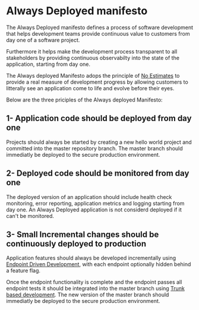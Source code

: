 # Always Deployed manifesto

The Always Deployed manifesto defines a process of software development that helps development teams provide continuous value to customers from day one of a software project.

Furthermore it helps make the development process transparent to all stakeholders by providing continuous observabilty into the state of the application, starting from day one.

The Always deployed Manifesto adops the principle of [No Estimates](https://ronjeffries.com/xprog/articles/the-noestimates-movement/) to provide a real measure of development progress by allowing customers to litterally see an application come to life and evolve before their eyes.

Below are the three priciples of the Always deployed Manifesto:

## 1- Application code should be deployed from day one

Projects should always be started by creating a new hello world project and committed into the master repository branch. The master branch should immediatly be deployed to the secure production environment.

## 2- Deployed code should be monitored from day one

The deployed version of an application should include health check monitoring, error reporting, application metrics and logging starting from day one.
An Always Deployed application is not considerd deployed if it can't be monitored.

## 3- Small Incremental changes should be continuously deployed to production

Application features should always be developed incrementally using [Endpoint Driven Development](https://alwaysdeployed.com/endpoint-driven-development), with each endpoint optionally hidden behind a feature flag.

Once the endpoint functionality is complete and the endpoint passes all endpoint tests it should be integrated into the master branch using [Trunk based development](https://trunkbaseddevelopment.com/).
The new version of the master branch should immediatly be deployed to the secure production environment.
